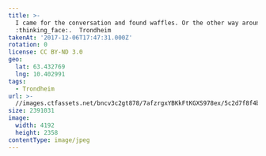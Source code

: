 ```yaml
---
title: >-
  I came for the conversation and found waffles. Or the other way around
  :thinking_face:.  Trondheim 
takenAt: '2017-12-06T17:47:31.000Z'
rotation: 0
license: CC BY-ND 3.0
geo:
  lat: 63.432769
  lng: 10.402991
tags:
  - Trondheim
url: >-
  //images.ctfassets.net/bncv3c2gt878/7afzrgxYBKkFtKGXS978ex/5c2d7f8f4bb2870211c0024c6eb3fea3/i-came-for-the-conversation-and-found-waffles-or-the-other-way-around---trondheim_37989832205_o
size: 2391031
image:
  width: 4192
  height: 2358
contentType: image/jpeg
---
```


